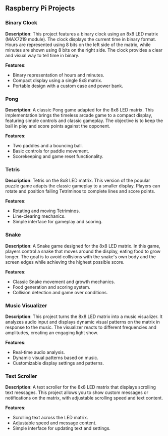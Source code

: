 Raspberry Pi Projects
---------------------

### Binary Clock

**Description**: This project features a binary clock using an 8x8 LED matrix (MAX7219 module). The clock displays the current time in binary format. Hours are represented using 8 bits on the left side of the matrix, while minutes are shown using 8 bits on the right side. The clock provides a clear and visual way to tell time in binary.

**Features**:

-   Binary representation of hours and minutes.
-   Compact display using a single 8x8 matrix.
-   Portable design with a custom case and power bank.

### Pong

**Description**: A classic Pong game adapted for the 8x8 LED matrix. This implementation brings the timeless arcade game to a compact display, featuring simple controls and classic gameplay. The objective is to keep the ball in play and score points against the opponent.

**Features**:

-   Two paddles and a bouncing ball.
-   Basic controls for paddle movement.
-   Scorekeeping and game reset functionality.

### Tetris

**Description**: Tetris on the 8x8 LED matrix. This version of the popular puzzle game adapts the classic gameplay to a smaller display. Players can rotate and position falling Tetriminos to complete lines and score points.

**Features**:

-   Rotating and moving Tetriminos.
-   Line-clearing mechanics.
-   Simple interface for gameplay and scoring.

### Snake

**Description**: A Snake game designed for the 8x8 LED matrix. In this game, players control a snake that moves around the display, eating food to grow longer. The goal is to avoid collisions with the snake's own body and the screen edges while achieving the highest possible score.

**Features**:

-   Classic Snake movement and growth mechanics.
-   Food generation and scoring system.
-   Collision detection and game over conditions.

### Music Visualizer

**Description**: This project turns the 8x8 LED matrix into a music visualizer. It analyzes audio input and displays dynamic visual patterns on the matrix in response to the music. The visualizer reacts to different frequencies and amplitudes, creating an engaging light show.

**Features**:

-   Real-time audio analysis.
-   Dynamic visual patterns based on music.
-   Customizable display settings and patterns.

### Text Scroller

**Description**: A text scroller for the 8x8 LED matrix that displays scrolling text messages. This project allows you to show custom messages or notifications on the matrix, with adjustable scrolling speed and text content.

**Features**:

-   Scrolling text across the LED matrix.
-   Adjustable speed and message content.
-   Simple interface for updating text and settings.
